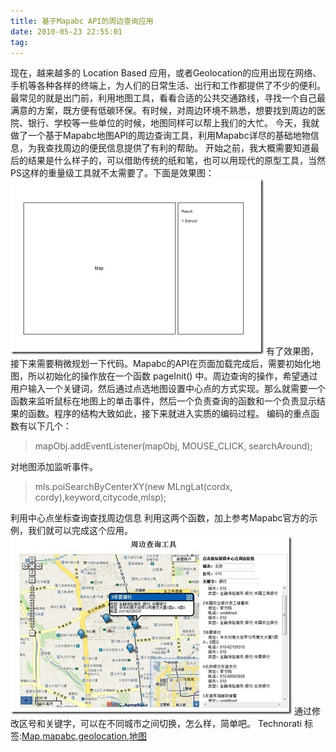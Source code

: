```yaml
---
title: 基于Mapabc API的周边查询应用
date: 2010-05-23 22:55:01
tag: 
---
```


现在，越来越多的 Location Based 应用，或者Geolocation的应用出现在网络、手机等各种各样的终端上，为人们的日常生活、出行和工作都提供了不少的便利。最常见的就是出门前，利用地图工具，看看合适的公共交通路线，寻找一个自己最满意的方案，既方便有低碳环保。有时候，对周边环境不熟悉，想要找到周边的医院、银行、学校等一些单位的时候，地图同样可以帮上我们的大忙。
今天，我就做了一个基于Mapabc地图API的周边查询工具，利用Mapabc详尽的基础地物信息，为我查找周边的便民信息提供了有利的帮助。
开始之前，我大概需要知道最后的结果是什么样子的，可以借助传统的纸和笔，也可以用现代的原型工具，当然PS这样的重量级工具就不太需要了。下面是效果图：
[![](./20100523-location-query/1131_thumb.jpg)](http://images.cnblogs.com/cnblogs_com/cocowool/WindowsLiveWriter/MapabcAPI_120A8/1131_2.jpg)
有了效果图，接下来需要稍微规划一下代码。Mapabc的API在页面加载完成后，需要初始化地图，所以初始化的操作放在一个函数 pageInit() 中。周边查询的操作，希望通过用户输入一个关键词，然后通过点选地图设置中心点的方式实现。那么就需要一个函数来监听鼠标在地图上的单击事件，然后一个负责查询的函数和一个负责显示结果的函数。程序的结构大致如此，接下来就进入实质的编码过程。
编码的重点函数有以下几个：

> mapObj.addEventListener(mapObj, MOUSE_CLICK, searchAround);

对地图添加监听事件。
> mls.poiSearchByCenterXY(new MLngLat(cordx, cordy),keyword,citycode,mlsp);



利用中心点坐标查询查找周边信息
利用这两个函数，加上参考Mapabc官方的示例，我们就可以完成这个应用。
[![](./20100523-location-query/1132_thumb.jpg)](http://images.cnblogs.com/cnblogs_com/cocowool/WindowsLiveWriter/MapabcAPI_120A8/1132_2.jpg)
通过修改区号和关键字，可以在不同城市之间切换，怎么样，简单吧。
Technorati 标签:[Map](http://technorati.com/tags/Map),[mapabc](http://technorati.com/tags/mapabc),[geolocation](http://technorati.com/tags/geolocation),[地图](http://technorati.com/tags/%e5%9c%b0%e5%9b%be)












